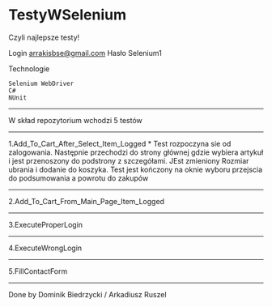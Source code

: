 # TestyWSelenium
Czyli najlepsze testy! 
 
Login arrakisbse@gmail.com 
Hasło Selenium1

Technologie

    Selenium WebDriver
    C#
    NUnit

**************************
W skład repozytorium wchodzi 5 testów

**************************
1.Add_To_Cart_After_Select_Item_Logged *
Test rozpoczyna sie od zalogowania. Następnie przechodzi do strony głównej gdzie wybiera artykuł i jest przenoszony do podstrony z szczegółami. JEst zmieniony Rozmiar ubrania i dodanie do koszyka. Test jest kończony na oknie wyboru przejscia do podsumowania a powrotu do zakupów
**************************
2.Add_To_Cart_From_Main_Page_Item_Logged

**************************
3.ExecuteProperLogin

**************************
4.ExecuteWrongLogin

**************************
5.FillContactForm

**************************

Done by Dominik Biedrzycki / Arkadiusz Ruszel

